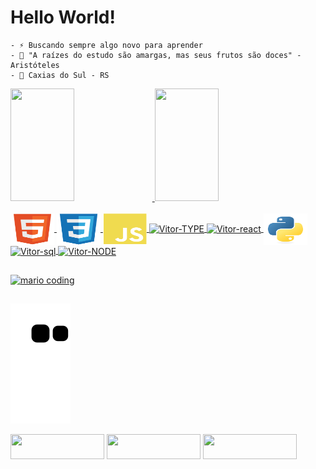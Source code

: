<h1> Hello World!</h1>

```
- ⚡ Buscando sempre algo novo para aprender
- 🌱 "A raízes do estudo são amargas, mas seus frutos são doces" -Aristóteles
- 📌 Caxias do Sul - RS
```

<div style="display: inline_block">
  <a href="https://github.com/vitorpachecoo">
  <img width="45%" height="180em" src="https://github-readme-stats.vercel.app/api?username=vitorpachecoo&show_icons=true&theme=codeSTACKr&include_all_commits=true&count_private=true"/>
  <img width="45%" height="180em" src="https://github-readme-stats.vercel.app/api/top-langs/?username=vitorpachecoo&layout=compact&langs_count=7&theme=codeSTACKr"/>
</div>

<div style="display: inline_block"><br>
  <img align="center"alt="Vitor-HTML" height="50" width="70" src="https://raw.githubusercontent.com/devicons/devicon/master/icons/html5/html5-original.svg">
  <img align="center" alt="Vitor-CSS" height="50" width="70" src="https://raw.githubusercontent.com/devicons/devicon/master/icons/css3/css3-original.svg">
  <img align="center" alt="Vitor-Js" height="50" width="70" src="https://raw.githubusercontent.com/devicons/devicon/master/icons/javascript/javascript-plain.svg">
  <img align="center" alt="Vitor-TYPE" height="50" width="70"  src="https://cdn.jsdelivr.net/gh/devicons/devicon/icons/typescript/typescript-original.svg" />
  <img align="center" alt="Vitor-react" height="50" widht="70" src="https://cdn.jsdelivr.net/gh/devicons/devicon/icons/react/react-original.svg" />
  <img align="center" alt="Vitor-Python" height="50" width="70" src="https://raw.githubusercontent.com/devicons/devicon/master/icons/python/python-original.svg">
  <img align="center" alt="Vitor-sql" height="50" width="70" src="https://img.icons8.com/?size=100&id=13406&format=png&color=000000" />
  <img  align="center" alt="Vitor-NODE" height="40" width="70"  src="https://cdn.jsdelivr.net/gh/devicons/devicon/icons/nodejs/nodejs-plain-wordmark.svg" />

  
  </div>
  
##

  
  ![mario coding](https://i.imgur.com/1ZvVkDc.gif)
  
##
  
 <!-- <img align="center" width="60%" height="200px" src="https://i.pinimg.com/originals/82/15/76/821576373678013ee992faa0eba4e292.gif"> -->
  
![Snake animation](https://github.com/vitorpachecoo/vitorpachecoo/blob/output/github-contribution-grid-snake.svg)
  
<div>
  <a href="https://instagram.com/xvitorp" target="_blank"><img width="150px" height="40px" src="https://img.shields.io/badge/-Instagram-%23E4405F?style=for-the-badge&logo=instagram&logoColor=white" target="_blank"></a>
  <a href = "mailto:pachecovitor090@gmail.com"><img width="150px" height="40px" src="https://img.shields.io/badge/Gmail-D14836?style=for-the-badge&logo=gmail&logoColor=white" target="_blank"></a>
  <a href= "https://www.linkedin.com/in/vitor-pacheco-3666b61ba" target="_blank"><img width="150px" height="40px" src="https://img.shields.io/badge/-LinkedIn-%230077B5?style=for-the-badge&logo=linkedin&logoColor=white" target="_blank"></a>
  <a href ="src="https://assets.pinterest.com/ext/embed.html?id=8444318040395216" height="277" width="236" frameborder="0" scrolling="no">
</div>
                                                                                                                                         

